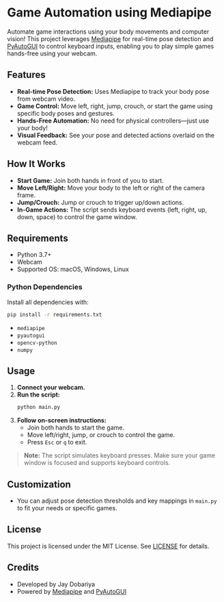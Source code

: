 # Game Automation using Mediapipe

Automate game interactions using your body movements and computer vision! This project leverages [Mediapipe](https://google.github.io/mediapipe/) for real-time pose detection and [PyAutoGUI](https://pyautogui.readthedocs.io/en/latest/) to control keyboard inputs, enabling you to play simple games hands-free using your webcam.

## Features
- **Real-time Pose Detection:** Uses Mediapipe to track your body pose from webcam video.
- **Game Control:** Move left, right, jump, crouch, or start the game using specific body poses and gestures.
- **Hands-Free Automation:** No need for physical controllers—just use your body!
- **Visual Feedback:** See your pose and detected actions overlaid on the webcam feed.

## How It Works
- **Start Game:** Join both hands in front of you to start.
- **Move Left/Right:** Move your body to the left or right of the camera frame.
- **Jump/Crouch:** Jump or crouch to trigger up/down actions.
- **In-Game Actions:** The script sends keyboard events (left, right, up, down, space) to control the game window.

## Requirements
- Python 3.7+
- Webcam
- Supported OS: macOS, Windows, Linux

### Python Dependencies
Install all dependencies with:
```bash
pip install -r requirements.txt
```

- `mediapipe`
- `pyautogui`
- `opencv-python`
- `numpy`

## Usage
1. **Connect your webcam.**
2. **Run the script:**
   ```bash
   python main.py
   ```
3. **Follow on-screen instructions:**
   - Join both hands to start the game.
   - Move left/right, jump, or crouch to control the game.
   - Press `Esc` or `q` to exit.

> **Note:** The script simulates keyboard presses. Make sure your game window is focused and supports keyboard controls.

## Customization
- You can adjust pose detection thresholds and key mappings in `main.py` to fit your needs or specific games.

## License
This project is licensed under the MIT License. See [LICENSE](LICENSE) for details.

## Credits
- Developed by Jay Dobariya
- Powered by [Mediapipe](https://google.github.io/mediapipe/) and [PyAutoGUI](https://pyautogui.readthedocs.io/en/latest/)
